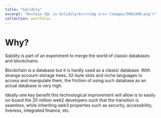 ```yaml
---
title: "Sqlidity"
excerpt: "Onchain SQL in Solidity<br/><img src='/images/500x300.png'>"
collection: portfolio
---
```


Why?
======

Sqlidity is part of an experiment to merge the world of classic databases and blockchains.

Blockchain is a database but it is hardly used as a classic database. With strange account-storage trees, 32-byte slots and niche languages to access and manipulate them, the friction of using such database as an actual database is very high.

Ideally one key benefit this technological improvement will allow is to easily on-board the 20 million web2 developers such that the transition is seamless, while inheriting web3 properties such as security, accessibility, liveness, integrated finance, etc.
